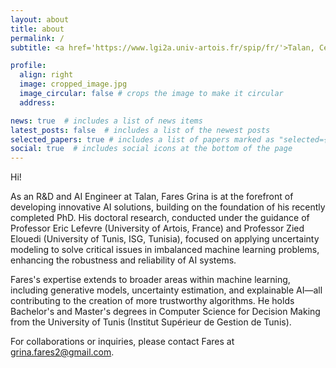 ```yaml
---
layout: about
title: about
permalink: /
subtitle: <a href='https://www.lgi2a.univ-artois.fr/spip/fr/'>Talan, Centre de recherche</a>. Paris, France. +33(0)7 84 79 96 50

profile:
  align: right
  image: cropped_image.jpg
  image_circular: false # crops the image to make it circular
  address: 

news: true  # includes a list of news items
latest_posts: false  # includes a list of the newest posts
selected_papers: true # includes a list of papers marked as "selected={true}"
social: true  # includes social icons at the bottom of the page
---
```

Hi!

As an R&D and AI Engineer at Talan, Fares Grina is at the forefront of developing innovative AI solutions, building on the foundation of his recently completed PhD. His doctoral research, conducted under the guidance of Professor Eric Lefevre (University of Artois, France) and Professor Zied Elouedi (University of Tunis, ISG, Tunisia), focused on applying uncertainty modeling to solve critical issues in imbalanced machine learning problems, enhancing the robustness and reliability of AI systems.

Fares's expertise extends to broader areas within machine learning, including generative models, uncertainty estimation, and explainable AI—all contributing to the creation of more trustworthy algorithms. He holds Bachelor's and Master's degrees in Computer Science for Decision Making from the University of Tunis (Institut Supérieur de Gestion de Tunis).

For collaborations or inquiries, please contact Fares at grina.fares2@gmail.com.
